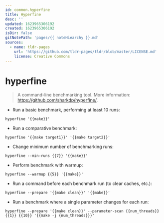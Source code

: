 ```yaml
---
id: common.hyperfine
title: Hyperfine
desc: ''
updated: 1623965306192
created: 1623965306192
isDir: false
gitNotePath: 'pages/{{ noteHiearchy }}.md'
sources:
  - name: tldr-pages
    url: 'https://github.com/tldr-pages/tldr/blob/master/LICENSE.md'
    license: Creative Commons
---
```

# hyperfine

> A command-line benchmarking tool.
> More information: <https://github.com/sharkdp/hyperfine/>.

- Run a basic benchmark, performing at least 10 runs:

`hyperfine '{{make}}'`

- Run a comparative benchmark:

`hyperfine '{{make target1}}' '{{make target2}}'`

- Change minimum number of benchmarking runs:

`hyperfine --min-runs {{7}} '{{make}}'`

- Perform benchmark with warmup:

`hyperfine --warmup {{5}} '{{make}}'`

- Run a command before each benchmark run (to clear caches, etc.):

`hyperfine --prepare '{{make clean}}' '{{make}}'`

- Run a benchmark where a single parameter changes for each run:

`hyperfine --prepare '{{make clean}}' --parameter-scan {{num_threads}} {{1}} {{10}} '{{make -j {num_threads}}}'`

